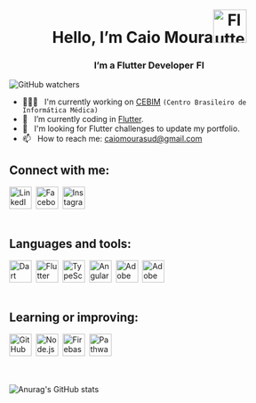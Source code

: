 <h1 align=center>Hello, I’m Caio Moura<a href="https://flutter.dev/" target="_blank"><img src="https://media4.giphy.com/media/4WETTd8B4aJb2GsEU2/source.gif" alt="Flutter" height="60"></a></h1> 

<h3 align=center>I’m a Flutter Developer  <a href="https://flutter.dev/" target="_blank"><img src="https://camo.githubusercontent.com/114aa59f6bfe1ff7ef3444fbb224078eb6a32c43f0ed03a6c0c3e6df67e049ec/68747470733a2f2f7777772e766563746f726c6f676f2e7a6f6e652f6c6f676f732f666c7574746572696f2f666c7574746572696f2d69636f6e2e737667" alt="Flutter" height="16"></a></h3> 


![GitHub watchers](https://img.shields.io/github/watchers/caiomourasud/caiomourasud?label=Profile%20views&style=plastic)

- 👨🏻‍💻 &nbsp; I'm currently working on <a href="https://www.cebim.com.br/" target="_blank">CEBIM</a> <code>(Centro Brasileiro de Informática Médica)</code>
- 🌱 &nbsp; I’m currently coding in <a href="https://flutter.dev/" target="_blank">Flutter</a>.
- 📲 &nbsp; I'm looking for Flutter challenges to update my portfolio.
- 📫 &nbsp; How to reach me: <a href="mailto:caiomourasud@gmail.com">caiomourasud@gmail.com</a>

<h2>Connect with me:</h2>
<div>
  <a href="https://www.linkedin.com/in/caio-moura-1921499a/" target="_blank"><img src="https://cdn.iconscout.com/icon/free/png-128/linkedin-160-461814.png" alt="LinkedIn" height="40"></a>&nbsp;
  <a href="https://www.facebook.com/caiomourasud" target="_blank"><img src="https://upload.wikimedia.org/wikipedia/commons/5/51/Facebook_f_logo_%282019%29.svg" alt="Facebook" height="40"></a>&nbsp;
  <a href="https://www.instagram.com/caiomourasud/" target="_blank"><img src="https://upload.wikimedia.org/wikipedia/commons/thumb/e/e7/Instagram_logo_2016.svg/768px-Instagram_logo_2016.svg.png" alt="Instagram" height="40"></a>
</div>

</br>

<h2>Languages and tools:</h2>
<div>
  <a href="https://dart.dev/" target="_blank"><img src="https://camo.githubusercontent.com/d54cb8a71c6e700018b4d1390e6178d544f5713b618cb11e3d9513640a82d0c9/68747470733a2f2f7777772e766563746f726c6f676f2e7a6f6e652f6c6f676f732f646172746c616e672f646172746c616e672d69636f6e2e737667" alt="Dart" height="40"></a>&nbsp;
  <a href="https://flutter.dev/" target="_blank"><img src="https://camo.githubusercontent.com/114aa59f6bfe1ff7ef3444fbb224078eb6a32c43f0ed03a6c0c3e6df67e049ec/68747470733a2f2f7777772e766563746f726c6f676f2e7a6f6e652f6c6f676f732f666c7574746572696f2f666c7574746572696f2d69636f6e2e737667" alt="Flutter" height="40"></a>&nbsp;
  <a href="https://www.typescriptlang.org/" target="_blank"><img src="https://upload.wikimedia.org/wikipedia/commons/thumb/4/4c/Typescript_logo_2020.svg/1200px-Typescript_logo_2020.svg.png" alt="TypeScript" height="40"></a>&nbsp;
  <a href="https://angular.io/" target="_blank"><img src="https://avatars.githubusercontent.com/u/139426?s=200&v=4" alt="Angular" height="40"></a>&nbsp;
  <a href="https://www.adobe.com/br/products/photoshop.html" target="_blank"><img src="https://www.adobe.com/content/dam/cc/us/en/creativecloud/max2020/mnemonics/photoshop.svg" alt="Adobe Photoshop" height="40"></a>&nbsp;
  <a href="https://www.adobe.com/br/products/xd.html" target="_blank"><img src="https://www.adobe.com/content/dam/cc/us/en/creative-cloud/xd.svg" alt="Adobe XD" height="40"></a>
</div>

</br>

<h2>Learning or improving:</h2>
<div>
  <a href="https://angular.io/" target="_blank"><img src="https://camo.githubusercontent.com/fbfcb9e3dc648adc93bef37c718db16c52f617ad055a26de6dc3c21865c3321d/68747470733a2f2f7777772e766563746f726c6f676f2e7a6f6e652f6c6f676f732f6769742d73636d2f6769742d73636d2d69636f6e2e737667" alt="GitHub" height="40"></a>&nbsp;
  <a href="https://nodejs.org/" target="_blank"><img src="https://cdn.worldvectorlogo.com/logos/nodejs-icon.svg" alt="Node.js" height="40"></a>&nbsp;
  <a href="https://firebase.google.com/" target="_blank"><img src="https://appmasters.io/static/firebase-logo-c24b6b9c0fcd84c7b258879880472660.png" alt="Firebase" height="40"></a>&nbsp;
  <a href="https://www.byupathway.org/" target="_blank"><img src="https://byu-pathway.brightspotcdn.com/42/2e/4d4c7b10498c84233ae51179437c/byu-pw-icon-gold-rgb-1-1.svg" alt="Pathway Connect" height="40"></a>
</div>

</br>
</br>

<!--- [![Top Langs](https://github-readme-stats.vercel.app/api/top-langs/?username=caiomourasud&theme=dark)](https://github.com/anuraghazra/github-readme-stats) --->

![Anurag's GitHub stats](https://github-readme-stats.vercel.app/api?username=caiomourasud&theme=dark&show_icons=true)

<!---
CaioMouraSud/CaioMouraSud is a ✨ special ✨ repository because its `README.md` (this file) appears on your GitHub profile.
You can click the Preview link to take a look at your changes.
--->
